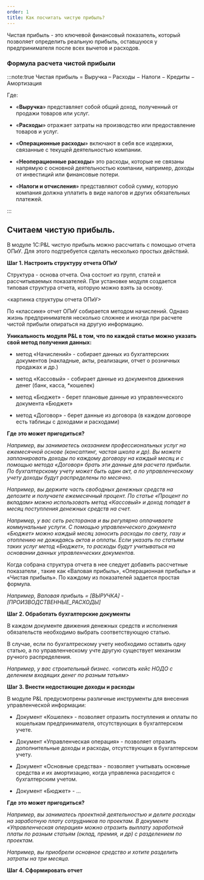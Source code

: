 ```yaml
---
order: 1
title: Как посчитать чистую прибыль?
---
```


Чистая прибыль - это ключевой финансовый показатель, который позволяет определить реальную прибыль, оставшуюся у предпринимателя после всех вычетов и расходов. 

### Формула расчета чистой прибыли

:::note:true Чистая прибыль = Выручка – Расходы − Налоги − Кредиты − Амортизация

Где:

-  «**Выручка**» представляет собой общий доход, полученный от продажи товаров или услуг.

-  «**Расходы**» отражает затраты на производство или предоставление товаров и услуг.

-  «**Операционные расходы**» включают в себя все издержки, связанные с текущей деятельностью компании.

-  «**Неоперационные расходы**» это расходы, которые не связаны напрямую с основной деятельностью компании, например, доходы от инвестиций или финансовые потери.

-  «**Налоги и отчисления**» представляют собой сумму, которую компания должна уплатить в виде налогов и других обязательных платежей.

:::

## **Считаем чистую прибыль.**

В модуле 1С:P&L чистую прибыль можно рассчитать с помощью отчета ОПиУ. Для этого подтребуется сделать несколько простых действий.

**Шаг 1. Настроить структуру отчета ОПиУ**

Структура - основа отчета. Она состоит из групп, статей и рассчитываемых показателей. При установке модуля создается типовая структура отчета, которую можно взять за основу.

<картинка структуры отчета ОПиУ>

По «классике» отчет ОПиУ собирается методом начислений. Однако жизнь предпринимателя несколько сложнее и иногда при расчете чистой прибыли опираться на другую информацию.

**Уникальность модуля P&L в том, что по каждой статье можно указать свой метод получения данных:**

-  метод «Начислений» - собирает данных из бухгалтерских документов (накладные, акты, реализации, отчет о розничных продажах и др.)

-  метод «Кассовый» - собирает данные из документов движения денег (банк, касса, \*кошелек)

-  метод «Бюджет» - берет плановые данные из управленческого документа «Бюджет»

-  метод «Договор» - берет данные из договора (в каждом договоре есть таблицы с доходами и расходами)

**Где это может пригодиться?**

*Например, вы занимаетесь оказанием профессиональных услуг на ежемесячной основе (консалтинг, частая школа и др). Вы можете запланировать доходы по каждому договору на каждый месяц и с помощью метода «Договор» брать эти данные для расчета прибыли. По бухгалтерскому учету может быть один акт, а по управленческому учету доходы будут распределены по месячно.*

*Например, вы держите часть свободных денежных средств на депозите и получаете ежемесячный процент. По статье «Процент по вкладам» можно использовать метод «Кассовый» и доход попадет в месяц поступления денежных средств на счет.*

*Например, у вас сеть ресторанов и вы регулярно оплачиваете коммунальные услуги. С помощью управленческого документа «Бюджет» можно каждый месяц заносить расходы по свету, газу и отоплению не дожидаясь актов и оплаты. Если указать по статьям таких услуг метод «Бюджет», то расходы будут учитываться на основании данных управленческих документов.*

Когда собрана структура отчета в нее следует добавить рассчетные показатели , такие как «Валовая прибыль», «Операционная прибыль» и «Чистая прибыль». По каждому из показателей задается простая формула.

*Например, Валовая прибыль = \[ВЫРУЧКА\] - \[ПРОИЗВОДСТВЕННЫЕ\_РАСХОДЫ\]*

**Шаг 2. Обработать бухгалтерские документы**

В каждом документе движения денежных средств и исполнения обязательств необходимо выбрать соответствующую статью.

В случае, если по бухгалтрескому учету необходимо оставить одну статью, а по управленческому учте другую существует механизм ручного распределения.

*Например, у вас строительный бизнес. <описать кейс НОДО с делением входящих денег по разным татьям>*

**Шаг 3. Внести недостающие доходы и расходы**

В модуле P&L предусмотрены различные инструменты для внесения управленческой информации:

-  Документ «Кошелек» - позволяет отразить поступления и оплаты по кошелькам предпринимателя, отсутствующих в бухгалтерском учете.

-  Документ «Управленческая операция» - позволяет отразить дополнительные доходы и расходы, отсутствующих в бухгалтерском учету.

-  Документ «Основные средства» - позволяет учитывать основные средства и их амортизацию, когда управленка расходится с бухгалтерским учетом.

-  Документ «Бюджет» - ...





**Где это может пригодиться?**

*Например, вы заниматесь проектной деятельностью и делите расходы на заработную плату сотрудников по проектам. В документе «Управленческая операция» можно отразить выплату заработной платы по разным статьям (оклад, премия, и др) с разделением по проектам.*

*Например, вы приобрели основное средство и хотите разделить затраты на три месяца.*









**Шаг 4. Сформировать отчет**